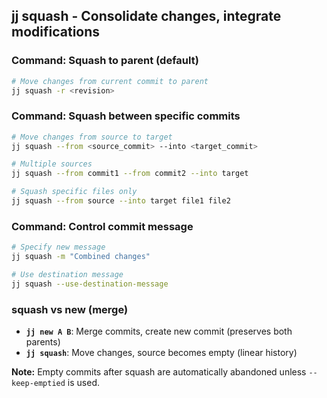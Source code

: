 ## jj squash - Consolidate changes, integrate modifications

### Command: Squash to parent (default)
```bash
# Move changes from current commit to parent
jj squash -r <revision>
```

### Command: Squash between specific commits
```bash
# Move changes from source to target
jj squash --from <source_commit> --into <target_commit>

# Multiple sources
jj squash --from commit1 --from commit2 --into target

# Squash specific files only
jj squash --from source --into target file1 file2
```

### Command: Control commit message
```bash
# Specify new message
jj squash -m "Combined changes"

# Use destination message
jj squash --use-destination-message
```

### squash vs new (merge)
- **`jj new A B`**: Merge commits, create new commit (preserves both parents)
- **`jj squash`**: Move changes, source becomes empty (linear history)

**Note:** Empty commits after squash are automatically abandoned unless `--keep-emptied` is used.